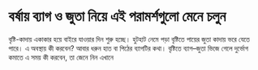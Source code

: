 # বর্ষায় ব্যাগ ও জুতা নিয়ে এই পরামর্শগুলো মেনে চলুন

বৃষ্টি-কাদায় একাকার হয়ে বাইরে যাওয়ার দিন শুরু হচ্ছে। হুটহাট নেমে পড়া বৃষ্টিতে পায়ের জুতা কাদায় ভরে যেতে পারে। এ অবস্থায় কী করবেন? আবার ধরুন হাত বা পিঠের ব্যাগটির কথা। বৃষ্টিতে ব্যাগ–জুতা ভিজে গেলে দুর্ভোগ কমাতে এ সময় কী করবেন, তা জেনে নিন এখানে
